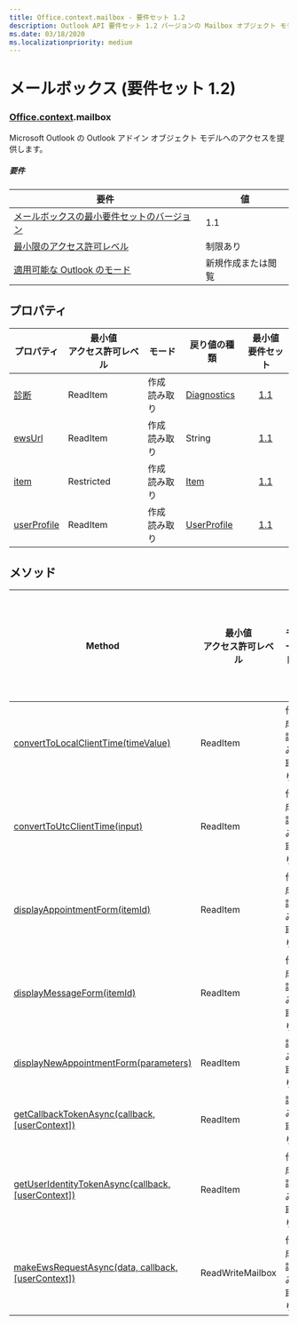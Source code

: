 ```yaml
---
title: Office.context.mailbox - 要件セット 1.2
description: Outlook API 要件セット 1.2 バージョンの Mailbox オブジェクト モデル。
ms.date: 03/18/2020
ms.localizationpriority: medium
---
```


# <a name="mailbox-requirement-set-12"></a>メールボックス (要件セット 1.2)

### <a name="officecontextmailbox"></a>[Office](office.md)[.context](office.context.md).mailbox

Microsoft Outlook の Outlook アドイン オブジェクト モデルへのアクセスを提供します。

##### <a name="requirements"></a>要件

|要件| 値|
|---|---|
|[メールボックスの最小要件セットのバージョン](../../requirement-sets/outlook-api-requirement-sets.md)| 1.1|
|[最小限のアクセス許可レベル](../../../outlook/understanding-outlook-add-in-permissions.md)| 制限あり|
|[適用可能な Outlook のモード](../../../outlook/outlook-add-ins-overview.md#extension-points)| 新規作成または閲覧|

## <a name="properties"></a>プロパティ

| プロパティ | 最小値<br>アクセス許可レベル | モード | 戻り値の種類 | 最小値<br>要件セット |
|---|---|---|---|:---:|
| [診断](/javascript/api/outlook/office.mailbox?view=outlook-js-1.2&preserve-view=true#outlook-office-mailbox-diagnostics-member) | ReadItem | 作成<br>読み取り | [Diagnostics](/javascript/api/outlook/office.diagnostics?view=outlook-js-1.2&preserve-view=true) | [1.1](../requirement-set-1.1/outlook-requirement-set-1.1.md) |
| [ewsUrl](/javascript/api/outlook/office.mailbox?view=outlook-js-1.2&preserve-view=true#outlook-office-mailbox-ewsurl-member) | ReadItem | 作成<br>読み取り | String | [1.1](../requirement-set-1.1/outlook-requirement-set-1.1.md) |
| [item](office.context.mailbox.item.md) | Restricted | 作成<br>読み取り | [Item](/javascript/api/outlook/office.item?view=outlook-js-1.2&preserve-view=true) | [1.1](../requirement-set-1.1/outlook-requirement-set-1.1.md) |
| [userProfile](/javascript/api/outlook/office.mailbox?view=outlook-js-1.2&preserve-view=true#outlook-office-mailbox-userprofile-member) | ReadItem | 作成<br>読み取り | [UserProfile](/javascript/api/outlook/office.userprofile?view=outlook-js-1.2&preserve-view=true) | [1.1](../requirement-set-1.1/outlook-requirement-set-1.1.md) |

## <a name="methods"></a>メソッド

| Method | 最小値<br>アクセス許可レベル | モード | 最小値<br>要件セット |
|---|---|---|:---:|
| [convertToLocalClientTime(timeValue)](/javascript/api/outlook/office.mailbox?view=outlook-js-1.2&preserve-view=true#outlook-office-mailbox-converttolocalclienttime-member(1)) | ReadItem | 作成<br>読み取り | [1.1](../requirement-set-1.1/outlook-requirement-set-1.1.md) |
| [convertToUtcClientTime(input)](/javascript/api/outlook/office.mailbox?view=outlook-js-1.2&preserve-view=true#outlook-office-mailbox-converttoutcclienttime-member(1)) | ReadItem | 作成<br>読み取り | [1.1](../requirement-set-1.1/outlook-requirement-set-1.1.md) |
| [displayAppointmentForm(itemId)](/javascript/api/outlook/office.mailbox?view=outlook-js-1.2&preserve-view=true#outlook-office-mailbox-displayappointmentform-member(1)) | ReadItem | 作成<br>読み取り | [1.1](../requirement-set-1.1/outlook-requirement-set-1.1.md) |
| [displayMessageForm(itemId)](/javascript/api/outlook/office.mailbox?view=outlook-js-1.2&preserve-view=true#outlook-office-mailbox-displaymessageform-member(1)) | ReadItem | 作成<br>読み取り | [1.1](../requirement-set-1.1/outlook-requirement-set-1.1.md) |
| [displayNewAppointmentForm(parameters)](/javascript/api/outlook/office.mailbox?view=outlook-js-1.2&preserve-view=true#outlook-office-mailbox-displaynewappointmentform-member(1)) | ReadItem | 読み取り | [1.1](../requirement-set-1.1/outlook-requirement-set-1.1.md) |
| [getCallbackTokenAsync(callback, [userContext])](/javascript/api/outlook/office.mailbox?view=outlook-js-1.2&preserve-view=true#outlook-office-mailbox-getcallbacktokenasync-member(1)) | ReadItem | 読み取り | [1.1](../requirement-set-1.1/outlook-requirement-set-1.1.md) |
| [getUserIdentityTokenAsync(callback, [userContext])](/javascript/api/outlook/office.mailbox?view=outlook-js-1.2&preserve-view=true#outlook-office-mailbox-getuseridentitytokenasync-member(1)) | ReadItem | 作成<br>読み取り | [1.1](../requirement-set-1.1/outlook-requirement-set-1.1.md) |
| [makeEwsRequestAsync(data, callback, [userContext])](/javascript/api/outlook/office.mailbox?view=outlook-js-1.2&preserve-view=true#outlook-office-mailbox-makeewsrequestasync-member(1)) | ReadWriteMailbox | 作成<br>読み取り | [1.1](../requirement-set-1.1/outlook-requirement-set-1.1.md) |
